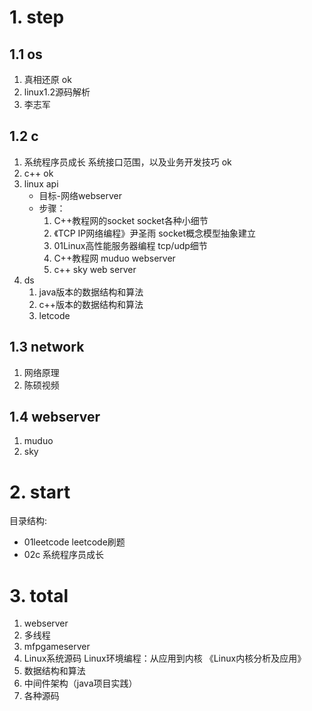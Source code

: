 # 1. step
## 1.1 os
1. 真相还原               ok
2. linux1.2源码解析
3. 李志军

## 1.2 c
1. 系统程序员成长 系统接口范围，以及业务开发技巧  ok
2. c++                                         ok
3. linux api                                  
    - 目标-网络webserver
    - 步骤：
        1. C++教程网的socket           socket各种小细节
        2. 《TCP IP网络编程》尹圣雨     socket概念模型抽象建立
        3. 01Linux高性能服务器编程      tcp/udp细节
        4. C++教程网 muduo             webserver
        5. c++ sky                     web server                
4. ds
    1. java版本的数据结构和算法
    2. c++版本的数据结构和算法
    3. letcode
## 1.3 network
1. 网络原理
2. 陈硕视频
## 1.4 webserver
1. muduo 
2. sky

# 2. start
目录结构:
- 01leetcode leetcode刷题
- 02c 系统程序员成长

# 3. total
1. webserver
2. 多线程
3. mfpgameserver
4. Linux系统源码  Linux环境编程：从应用到内核 《Linux内核分析及应用》  
5. 数据结构和算法
6. 中间件架构（java项目实践）
7. 各种源码












